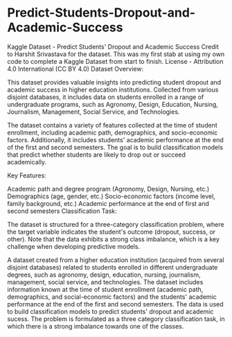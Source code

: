 # Predict-Students-Dropout-and-Academic-Success
Kaggle Dataset - Predict Students' Dropout and Academic Success
Credit to Harshit Srivastava for the dataset. This was my first stab at using my own code to complete a Kaggle Dataset from start to finish. 
License - Attribution 4.0 International (CC BY 4.0)
Dataset Overview:

This dataset provides valuable insights into predicting student dropout and academic success in higher education institutions. Collected from various disjoint databases, it includes data on students enrolled in a range of undergraduate programs, such as Agronomy, Design, Education, Nursing, Journalism, Management, Social Service, and Technologies.

The dataset contains a variety of features collected at the time of student enrollment, including academic path, demographics, and socio-economic factors. Additionally, it includes students' academic performance at the end of the first and second semesters. The goal is to build classification models that predict whether students are likely to drop out or succeed academically.

Key Features:

Academic path and degree program (Agronomy, Design, Nursing, etc.)
Demographics (age, gender, etc.)
Socio-economic factors (income level, family background, etc.)
Academic performance at the end of first and second semesters
Classification Task:

The dataset is structured for a three-category classification problem, where the target variable indicates the student's outcome (dropout, success, or other). Note that the data exhibits a strong class imbalance, which is a key challenge when developing predictive models.

A dataset created from a higher education institution (acquired from several disjoint databases) related to students enrolled in different undergraduate degrees, such as agronomy, design, education, nursing, journalism, management, social service, and technologies. The dataset includes information known at the time of student enrollment (academic path, demographics, and social-economic factors) and the students' academic performance at the end of the first and second semesters. The data is used to build classification models to predict students' dropout and academic sucess. The problem is formulated as a three category classification task, in which there is a strong imbalance towards one of the classes.
